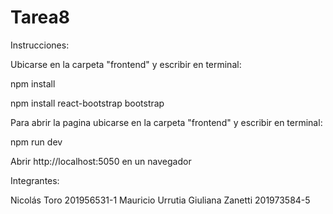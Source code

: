 # Tarea8
Instrucciones:


Ubicarse en la carpeta "frontend" y escribir en terminal: 

npm install


npm install react-bootstrap bootstrap

Para abrir la pagina ubicarse en la carpeta "frontend" y escribir en terminal:

npm run dev

Abrir http://localhost:5050 en un navegador

Integrantes:

Nicolás Toro 201956531-1
Mauricio Urrutia
Giuliana Zanetti 201973584-5
